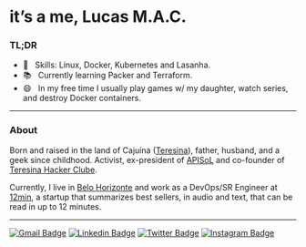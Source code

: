 # it’s a me, Lucas M.A.C.

### TL;DR

 - 📌&nbsp;&nbsp;&nbsp;Skills: Linux, Docker, Kubernetes and Lasanha.
 - 📚&nbsp;&nbsp;&nbsp;Currently learning Packer and Terraform.
 - 😄&nbsp;&nbsp;&nbsp;In my free time I usually play games w/ my daughter, watch series, and destroy Docker containers.

---

### About

Born and raised in the land of Cajuína ([Teresina](https://pt.wikipedia.org/wiki/Teresina)), father, husband, and a geek since childhood. Activist, ex-president of [APISoL](https://apisol.org.br) and co-founder of [Teresina Hacker Clube](https://fb.com/teresinahc).

Currently, I live in [Belo Horizonte](https://pt.wikipedia.org/wiki/Belo_Horizonte) and work as a DevOps/SR Engineer at [12min](https://12min.com/), a startup that summarizes best sellers, in audio and text, that can be read in up to 12 minutes.
 
 ----

[![Gmail Badge](https://img.shields.io/badge/-Email-c14438?style=flat-square&logo=Gmail&logoColor=white)](mailto:eu@lucasmac.com)
[![Linkedin Badge](https://img.shields.io/badge/-olucasmac-blue?style=flat-square&logo=Linkedin&logoColor=white)](https://www.linkedin.com/in/olucasmac/)
[![Twitter Badge](https://img.shields.io/badge/-olucasmac-1ca0f1?style=flat-square&labelColor=1ca0f1&logo=twitter&logoColor=white)](https://twitter.com/olucasmac)
[![Instagram Badge](https://img.shields.io/badge/-@olucasmac-C13584?style=flat-square&labelColor=C13584&logo=instagram&logoColor=white)](https://www.instagram.com/olucasmac/)
